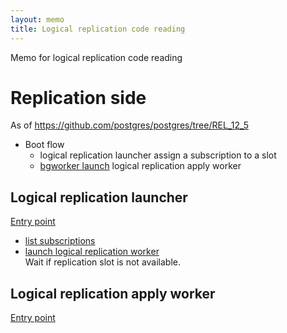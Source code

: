 ```yaml
---
layout: memo
title: Logical replication code reading
---
```


Memo for logical replication code reading

# Replication side
As of https://github.com/postgres/postgres/tree/REL_12_5

- Boot flow
  - logical replication launcher assign a subscription to a slot
  - [bgworker launch](https://github.com/postgres/postgres/blob/6bb1b38fa5388a4aa39ed9e56ef477f618fb28e1/src/backend/postmaster/bgworker.c#L701) logical replication apply worker

## Logical replication launcher
[Entry point](https://github.com/postgres/postgres/blob/6bb1b38fa5388a4aa39ed9e56ef477f618fb28e1/src/backend/replication/logical/launcher.c#L972)

+ [list subscriptions](https://github.com/postgres/postgres/blob/6bb1b38fa5388a4aa39ed9e56ef477f618fb28e1/src/backend/replication/logical/launcher.c#L1021)
+ [launch logical replication worker](https://github.com/postgres/postgres/blob/6bb1b38fa5388a4aa39ed9e56ef477f618fb28e1/src/backend/replication/logical/launcher.c#L294)  
Wait if replication slot is not available.


## Logical replication apply worker
[Entry point](https://github.com/postgres/postgres/blob/6bb1b38fa5388a4aa39ed9e56ef477f618fb28e1/src/backend/replication/logical/worker.c#L1605)
